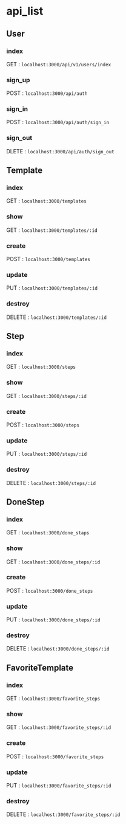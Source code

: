 # api_list

## User

### index

GET : `localhost:3000/api/v1/users/index`

### sign_up

POST : `localhost:3000/api/auth`

### sign_in

POST : `localhost:3000/api/auth/sign_in`

### sign_out

DLETE : `localhost:3000/api/auth/sign_out`



## Template

### index

GET : `localhost:3000/templates`

### show

GET : `localhost:3000/templates/:id`

### create

POST : `localhost:3000/templates`

### update

PUT : `localhost:3000/templates/:id`

### destroy

DELETE : `localhost:3000/templates/:id`



## Step

### index

GET : `localhost:3000/steps`

### show

GET : `localhost:3000/steps/:id`

### create

POST : `localhost:3000/steps`

### update

PUT : `localhost:3000/steps/:id`

### destroy

DELETE : `localhost:3000/steps/:id`



## DoneStep

### index

GET : `localhost:3000/done_staps`

### show

GET : `localhost:3000/done_steps/:id`

### create

POST : `localhost:3000/done_steps`

### update

PUT : `localhost:3000/done_steps/:id`

### destroy

DELETE : `localhost:3000/done_steps/:id`



## FavoriteTemplate

### index

GET : `localhost:3000/favorite_steps`

### show

GET : `localhost:3000/favorite_steps/:id`

### create

POST : `localhost:3000/favorite_steps`

### update

PUT : `localhost:3000/favorite_steps/:id`

### destroy

DELETE : `localhost:3000/favorite_steps/:id`





